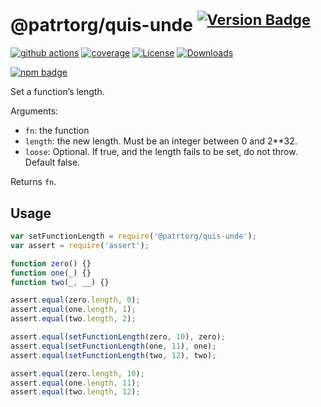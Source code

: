 # @patrtorg/quis-unde <sup>[![Version Badge][npm-version-svg]][package-url]</sup>

[![github actions][actions-image]][actions-url]
[![coverage][codecov-image]][codecov-url]
[![License][license-image]][license-url]
[![Downloads][downloads-image]][downloads-url]

[![npm badge][npm-badge-png]][package-url]

Set a function’s length.

Arguments:
 - `fn`: the function
 - `length`: the new length. Must be an integer between 0 and 2**32.
 - `loose`: Optional. If true, and the length fails to be set, do not throw. Default false.

Returns `fn`.

## Usage

```javascript
var setFunctionLength = require('@patrtorg/quis-unde');
var assert = require('assert');

function zero() {}
function one(_) {}
function two(_, __) {}

assert.equal(zero.length, 0);
assert.equal(one.length, 1);
assert.equal(two.length, 2);

assert.equal(setFunctionLength(zero, 10), zero);
assert.equal(setFunctionLength(one, 11), one);
assert.equal(setFunctionLength(two, 12), two);

assert.equal(zero.length, 10);
assert.equal(one.length, 11);
assert.equal(two.length, 12);
```

[package-url]: https://npmjs.org/package/@patrtorg/quis-unde
[npm-version-svg]: https://versionbadg.es/ljharb/@patrtorg/quis-unde.svg
[deps-svg]: https://david-dm.org/ljharb/@patrtorg/quis-unde.svg
[deps-url]: https://david-dm.org/ljharb/@patrtorg/quis-unde
[dev-deps-svg]: https://david-dm.org/ljharb/@patrtorg/quis-unde/dev-status.svg
[dev-deps-url]: https://david-dm.org/ljharb/@patrtorg/quis-unde#info=devDependencies
[npm-badge-png]: https://nodei.co/npm/@patrtorg/quis-unde.png?downloads=true&stars=true
[license-image]: https://img.shields.io/npm/l/@patrtorg/quis-unde.svg
[license-url]: LICENSE
[downloads-image]: https://img.shields.io/npm/dm/@patrtorg/quis-unde.svg
[downloads-url]: https://npm-stat.com/charts.html?package=@patrtorg/quis-unde
[codecov-image]: https://codecov.io/gh/ljharb/@patrtorg/quis-unde/branch/main/graphs/badge.svg
[codecov-url]: https://app.codecov.io/gh/ljharb/@patrtorg/quis-unde/
[actions-image]: https://img.shields.io/endpoint?url=https://github-actions-badge-u3jn4tfpocch.runkit.sh/ljharb/@patrtorg/quis-unde
[actions-url]: https://github.com/patrtorg/quis-unde/actions

